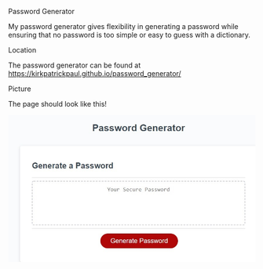 Password Generator

My password generator gives flexibility in generating a password while ensuring that no password is too simple or easy to guess with a dictionary.

Location

The password generator can be found at https://kirkpatrickpaul.github.io/password_generator/

Picture

The page should look like this!

![My Password Generator](./Password_Generator.jpg)
